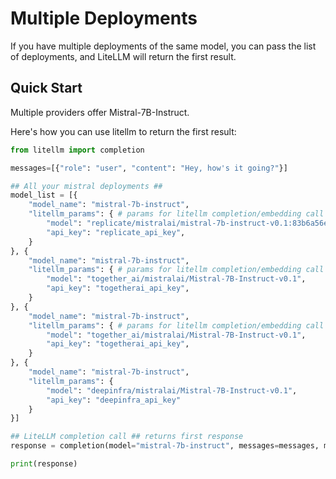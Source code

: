 # Multiple Deployments

If you have multiple deployments of the same model, you can pass the list of deployments, and LiteLLM will return the first result. 

## Quick Start

Multiple providers offer Mistral-7B-Instruct. 

Here's how you can use litellm to return the first result: 

```python
from litellm import completion

messages=[{"role": "user", "content": "Hey, how's it going?"}]

## All your mistral deployments ##
model_list = [{
	"model_name": "mistral-7b-instruct",
	"litellm_params": { # params for litellm completion/embedding call 
        "model": "replicate/mistralai/mistral-7b-instruct-v0.1:83b6a56e7c828e667f21fd596c338fd4f0039b46bcfa18d973e8e70e455fda70", 
        "api_key": "replicate_api_key",
    }
}, {
	"model_name": "mistral-7b-instruct",
	"litellm_params": { # params for litellm completion/embedding call 
        "model": "together_ai/mistralai/Mistral-7B-Instruct-v0.1", 
        "api_key": "togetherai_api_key",
    }
}, {
	"model_name": "mistral-7b-instruct",
	"litellm_params": { # params for litellm completion/embedding call 
        "model": "together_ai/mistralai/Mistral-7B-Instruct-v0.1", 
        "api_key": "togetherai_api_key",
    }
}, {
	"model_name": "mistral-7b-instruct",
	"litellm_params": {
		"model": "deepinfra/mistralai/Mistral-7B-Instruct-v0.1",
		"api_key": "deepinfra_api_key"
	}
}]

## LiteLLM completion call ## returns first response 
response = completion(model="mistral-7b-instruct", messages=messages, model_list=model_list)

print(response)
```